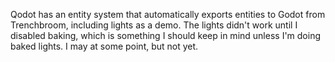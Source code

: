 Qodot has an entity system that automatically exports entities to Godot from Trenchbroom, including lights as a demo. The lights didn't work until I disabled baking, which is something I should keep in mind unless I'm doing baked lights. I may at some point, but not yet.
